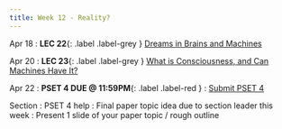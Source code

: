```yaml
---
title: Week 12 - Reality?
---
```


Apr 18
: **LEC 22**{: .label .label-grey } [Dreams in Brains and Machines](#)


Apr 20
: **LEC 23**{: .label .label-grey } [What is Consciousness, and Can Machines Have It?](#)

Apr 22
: **PSET 4 DUE @ 11:59PM**{: .label .label-red }
    : [Submit PSET 4](https://canvas.harvard.edu/courses/97916/assignments/532857)

Section
: PSET 4 help
: Final paper topic idea due to section leader this week
: Present 1 slide of your paper topic / rough outline
